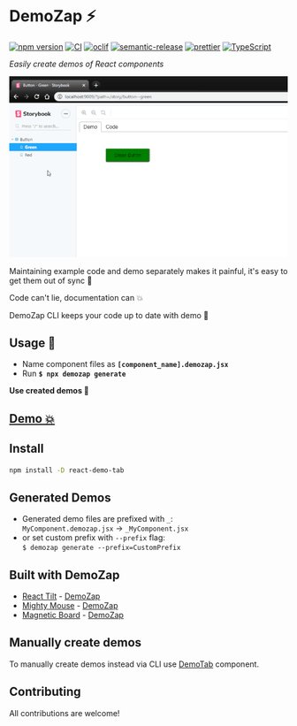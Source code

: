 # DemoZap ⚡

[![npm version][npm-badge]][npm-url]
[![CI][build-badge]][build-url]
[![oclif][oclif-badge]][oclif-url]
[![semantic-release][semantic-badge]][semantic-url]
[![prettier][prettier-badge]][prettier-url]
[![TypeScript][typescript-badge]][typescript-url]

_Easily create demos of React components_

[![](misc/demo.gif)](https://mkosir.github.io/demozap/?path=/story/examples--button-green-jsx-css)

Maintaining example code and demo separately makes it painful, it's easy to get them out of sync 🙅

Code can't lie, documentation can 💥

DemoZap CLI keeps your code up to date with demo 💪

## Usage 🚀

- Name component files as **`[component_name].demozap.jsx`**
- Run **`$ npx demozap generate`**

**Use created demos 🎉**

## [Demo 💥](https://mkosir.github.io/demozap)

## Install

```bash
npm install -D react-demo-tab
```

## Generated Demos

- Generated demo files are prefixed with `_`:  
  `MyComponent.demozap.jsx` → `_MyComponent.jsx`
- or set custom prefix with `--prefix` flag:  
  `$ demozap generate --prefix=CustomPrefix`

## Built with DemoZap

- [React Tilt](https://github.com/mkosir/react-parallax-tilt) - [DemoZap](https://mkosir.github.io/react-parallax-tilt)
- [Mighty Mouse](https://github.com/mkosir/react-hook-mighty-mouse) - [DemoZap](https://mkosir.github.io/react-hook-mighty-mouse)
- [Magnetic Board](https://github.com/mkosir/react-magnetic-board) - [DemoZap](https://mkosir.github.io/react-magnetic-board)

## Manually create demos

To manually create demos instead via CLI use [DemoTab](https://github.com/mkosir/react-demo-tab) component.

## Contributing

All contributions are welcome!

[npm-url]: https://www.npmjs.com/package/demozap
[npm-badge]: https://img.shields.io/npm/v/demozap.svg
[build-badge]: https://github.com/mkosir/demozap/actions/workflows/main.yml/badge.svg
[build-url]: https://github.com/mkosir/demozap/actions/workflows/main.yml
[oclif-badge]: https://img.shields.io/badge/cli-oclif-brightgreen.svg
[oclif-url]: https://oclif.io
[semantic-badge]: https://img.shields.io/badge/%20%20%F0%9F%93%A6%F0%9F%9A%80-semantic--release-e10079.svg
[semantic-url]: https://github.com/semantic-release/semantic-release
[prettier-badge]: https://img.shields.io/badge/code_style-prettier-ff69b4.svg
[prettier-url]: https://github.com/prettier/prettier
[typescript-badge]: https://badges.frapsoft.com/typescript/code/typescript.svg?v=101
[typescript-url]: https://github.com/microsoft/TypeScript
